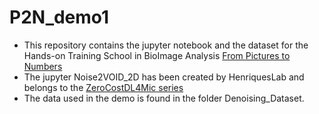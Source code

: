 # P2N_demo1

- This repository contains the jupyter notebook and the dataset for the Hands-on Training School in BioImage Analysis [From Pictures to Numbers](https://www.uantwerpen.be/en/summer-winter-schools/from-pictures-to-numbers/) 
- The jupyter Noise2VOID_2D has been created by HenriquesLab and belongs to the [ZeroCostDL4Mic series](https://github.com/HenriquesLab/ZeroCostDL4Mic/tree/master)
- The data used in the demo is found in the folder Denoising_Dataset.
